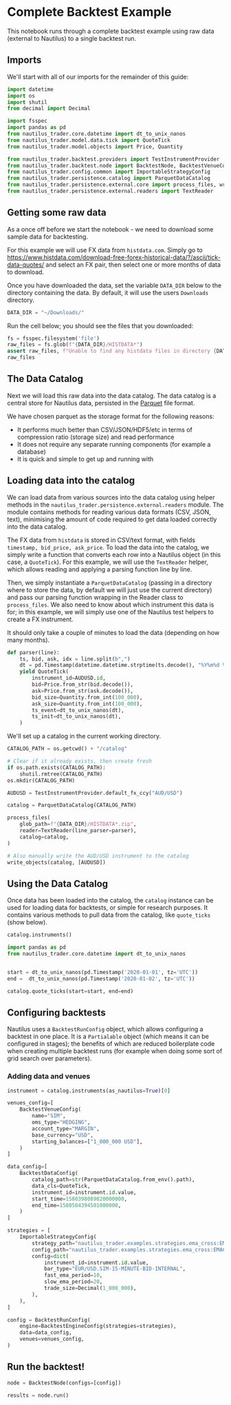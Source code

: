 # Complete Backtest Example

This notebook runs through a complete backtest example using raw data (external to Nautilus) to a single backtest run.

## Imports

We'll start with all of our imports for the remainder of this guide:

```python
import datetime
import os
import shutil
from decimal import Decimal

import fsspec
import pandas as pd
from nautilus_trader.core.datetime import dt_to_unix_nanos
from nautilus_trader.model.data.tick import QuoteTick
from nautilus_trader.model.objects import Price, Quantity

from nautilus_trader.backtest.providers import TestInstrumentProvider
from nautilus_trader.backtest.node import BacktestNode, BacktestVenueConfig, BacktestDataConfig, BacktestRunConfig, BacktestEngineConfig
from nautilus_trader.config.common import ImportableStrategyConfig
from nautilus_trader.persistence.catalog import ParquetDataCatalog
from nautilus_trader.persistence.external.core import process_files, write_objects
from nautilus_trader.persistence.external.readers import TextReader
```

## Getting some raw data

As a once off before we start the notebook - we need to download some sample data for backtesting.

For this example we will use FX data from `histdata.com`. Simply go to https://www.histdata.com/download-free-forex-historical-data/?/ascii/tick-data-quotes/ and select an FX pair, then select one or more months of data to download.

Once you have downloaded the data, set the variable `DATA_DIR` below to the directory containing the data. By default, it will use the users `Downloads` directory.
<!-- #endregion -->

```python
DATA_DIR = "~/Downloads/"
```

Run the cell below; you should see the files that you downloaded:

```python
fs = fsspec.filesystem('file')
raw_files = fs.glob(f"{DATA_DIR}/HISTDATA*")
assert raw_files, f"Unable to find any histdata files in directory {DATA_DIR}"
raw_files
```

## The Data Catalog

Next we will load this raw data into the data catalog. The data catalog is a central store for Nautilus data, persisted in the [Parquet](https://parquet.apache.org) file format.

We have chosen parquet as the storage format for the following reasons:
- It performs much better than CSV/JSON/HDF5/etc in terms of compression ratio (storage size) and read performance
- It does not require any separate running components (for example a database)
- It is quick and simple to get up and running with

## Loading data into the catalog

We can load data from various sources into the data catalog using helper methods in the `nautilus_trader.persistence.external.readers` module. The module contains methods for reading various data formats (CSV, JSON, text), minimising the amount of code required to get data loaded correctly into the data catalog.

The FX data from `histdata` is stored in CSV/text format, with fields `timestamp, bid_price, ask_price`. To load the data into the catalog, we simply write a function that converts each row into a Nautilus object (in this case, a `QuoteTick`). For this example, we will use the `TextReader` helper, which allows reading and applying a parsing function line by line.

Then, we simply instantiate a `ParquetDataCatalog` (passing in a directory where to store the data, by default we will just use the current directory) and pass our parsing function wrapping in the Reader class to `process_files`. We also need to know about which instrument this data is for; in this example, we will simply use one of the Nautilus test helpers to create a FX instrument.

It should only take a couple of minutes to load the data (depending on how many months).


```python
def parser(line):
    ts, bid, ask, idx = line.split(b",")
    dt = pd.Timestamp(datetime.datetime.strptime(ts.decode(), "%Y%m%d %H%M%S%f"), tz='UTC')
    yield QuoteTick(
        instrument_id=AUDUSD.id,
        bid=Price.from_str(bid.decode()),
        ask=Price.from_str(ask.decode()),
        bid_size=Quantity.from_int(100_000),
        ask_size=Quantity.from_int(100_000),
        ts_event=dt_to_unix_nanos(dt),
        ts_init=dt_to_unix_nanos(dt),
    )
```

We'll set up a catalog in the current working directory.

```python
CATALOG_PATH = os.getcwd() + "/catalog"

# Clear if it already exists, then create fresh
if os.path.exists(CATALOG_PATH):
    shutil.rmtree(CATALOG_PATH)
os.mkdir(CATALOG_PATH)
```

```python
AUDUSD = TestInstrumentProvider.default_fx_ccy("AUD/USD")

catalog = ParquetDataCatalog(CATALOG_PATH)

process_files(
    glob_path=f"{DATA_DIR}/HISTDATA*.zip",
    reader=TextReader(line_parser=parser),
    catalog=catalog,
)

# Also manually write the AUD/USD instrument to the catalog
write_objects(catalog, [AUDUSD])
```

## Using the Data Catalog 

Once data has been loaded into the catalog, the `catalog` instance can be used for loading data for backtests, or simple for research purposes. It contains various methods to pull data from the catalog, like `quote_ticks` (show below).

```python
catalog.instruments()
```

```python
import pandas as pd
from nautilus_trader.core.datetime import dt_to_unix_nanos


start = dt_to_unix_nanos(pd.Timestamp('2020-01-01', tz='UTC'))
end =  dt_to_unix_nanos(pd.Timestamp('2020-01-02', tz='UTC'))

catalog.quote_ticks(start=start, end=end)
```

## Configuring backtests

Nautilus uses a `BacktestRunConfig` object, which allows configuring a backtest in one place. It is a `Partialable` object (which means it can be configured in stages); the benefits of which are reduced boilerplate code when creating multiple backtest runs (for example when doing some sort of grid search over parameters).

### Adding data and venues

```python
instrument = catalog.instruments(as_nautilus=True)[0]

venues_config=[
    BacktestVenueConfig(
        name="SIM",
        oms_type="HEDGING",
        account_type="MARGIN",
        base_currency="USD",
        starting_balances=["1_000_000 USD"],
    )
]

data_config=[
    BacktestDataConfig(
        catalog_path=str(ParquetDataCatalog.from_env().path),
        data_cls=QuoteTick,
        instrument_id=instrument.id.value,
        start_time=1580398089820000000,
        end_time=1580504394501000000,
    )
]

strategies = [
    ImportableStrategyConfig(
        strategy_path="nautilus_trader.examples.strategies.ema_cross:EMACross",
        config_path="nautilus_trader.examples.strategies.ema_cross:EMACrossConfig",
        config=dict(
            instrument_id=instrument.id.value,
            bar_type="EUR/USD.SIM-15-MINUTE-BID-INTERNAL",
            fast_ema_period=10,
            slow_ema_period=20,
            trade_size=Decimal(1_000_000),
        ),
    ),
]

config = BacktestRunConfig(
    engine=BacktestEngineConfig(strategies=strategies),
    data=data_config,
    venues=venues_config,
)

```

## Run the backtest!

```python
node = BacktestNode(configs=[config])

results = node.run()
```
